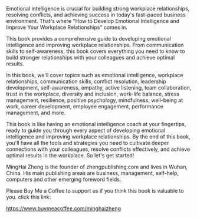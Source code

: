 

Emotional intelligence is crucial for building strong workplace relationships, resolving conflicts, and achieving success in today's fast-paced business environment. That's where "How to Develop Emotional Intelligence and Improve Your Workplace Relationships" comes in.

This book provides a comprehensive guide to developing emotional intelligence and improving workplace relationships. From communication skills to self-awareness, this book covers everything you need to know to build stronger relationships with your colleagues and achieve optimal results.

In this book, we'll cover topics such as emotional intelligence, workplace relationships, communication skills, conflict resolution, leadership development, self-awareness, empathy, active listening, team collaboration, trust in the workplace, diversity and inclusion, work-life balance, stress management, resilience, positive psychology, mindfulness, well-being at work, career development, employee engagement, performance management, and more.

This book is like having an emotional intelligence coach at your fingertips, ready to guide you through every aspect of developing emotional intelligence and improving workplace relationships. By the end of this book, you'll have all the tools and strategies you need to cultivate deeper connections with your colleagues, resolve conflicts effectively, and achieve optimal results in the workplace. So let's get started!

MingHai Zheng is the founder of zhengpublishing.com and lives in Wuhan, China. His main publishing areas are business, management, self-help, computers and other emerging foreword fields.

Please Buy Me a Coffee to support us if you think this book is valuable to you. click this link:

https://www.buymeacoffee.com/minghaizheng
